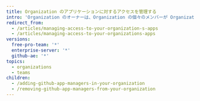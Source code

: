 ```yaml
---
title: Organization のアプリケーションに対するアクセスを管理する
intro: 'Organization のオーナーは、Organization の個々のメンバーが Organization で {% data variables.product.prodname_github_app %} を管理することを許可できます。'
redirect_from:
  - /articles/managing-access-to-your-organization-s-apps
  - /articles/managing-access-to-your-organizations-apps
versions:
  free-pro-team: '*'
  enterprise-server: '*'
  github-ae: '*'
topics:
  - organizations
  - teams
children:
  - /adding-github-app-managers-in-your-organization
  - /removing-github-app-managers-from-your-organization
---
```


